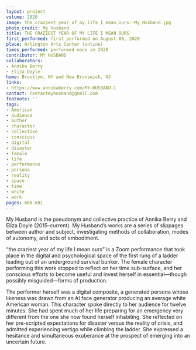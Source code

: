 ```yaml
---
layout: project
volume: 2020
image: the_craziest_year_of_my_life_I_mean_ours--My_Husband.jpg
photo_credit: My Husband
title: THE CRAZIEST YEAR OF MY LIFE I MEAN OURS
first_performed: first performed on August 08, 2020
place: Arlington Arts Center (online)
times_performed: performed once in 2020
contributor: MY HUSBAND
collaborators:
- Annika Berry
- Eliza Doyle
home: Brooklyn, NY and New Brunswick, NJ
links:
- https://www.annikaberry.com/MY-HUSBAND-1
contact: contactmyhusband@gmail.com
footnote: ''
tags:
- American
- audience
- author
- character
- collective
- conscious
- digital
- disaster
- female
- life
- performance
- persona
- reality
- space
- time
- white
- work
pages: 680-681
---
```

My Husband is the pseudonym and collective practice of Annika Berry and Eliza Doyle (2015–current). My Husband’s works are a series of slippages between author and subject, investigating methods of collaboration, modes of autonomy, and acts of embodiment. 

“the craziest year of my life I mean ours” is a Zoom performance that took place in the digital and psychological space of the first rung of a ladder leading out of an underground survival bunker. The female character performing this work stopped to reflect on her time sub-surface, and her conscious efforts to become useful and invest herself in essential—though possibly misguided—forms of production. 

The performer herself was a digital composite, a generated persona whose likeness was drawn from an AI face generator producing an average white American woman. This character spoke directly to her audience for twelve minutes. She had spent much of her life preparing for an emergency very different from the one she now found herself inhabiting. She reflected on her pre-scripted expectations for disaster versus the reality of crisis, and admitted experiencing vertigo while climbing the ladder. She expressed a hesitance and simultaneous exuberance at the prospect of emerging into an uncertain future.